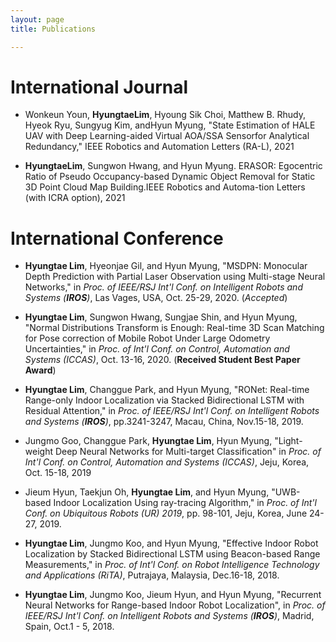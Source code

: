 ```yaml
---
layout: page
title: Publications

---
```


# International Journal

* Wonkeun Youn, **HyungtaeLim**, Hyoung Sik Choi, Matthew B. Rhudy, Hyeok Ryu, Sungyug Kim, andHyun Myung, "State Estimation of HALE UAV with Deep Learning-aided Virtual AOA/SSA Sensorfor Analytical Redundancy," IEEE Robotics and Automation Letters (RA-L), 2021

* **HyungtaeLim**, Sungwon Hwang, and Hyun Myung. ERASOR: Egocentric Ratio of Pseudo Occupancy-based Dynamic Object Removal for Static 3D Point Cloud Map Building.IEEE Robotics and Automa-tion Letters (with ICRA option), 2021


# International Conference

* **Hyungtae Lim**, Hyeonjae Gil, and Hyun Myung, "MSDPN: Monocular Depth Prediction with Partial Laser Observation using Multi-stage Neural Networks," in *Proc. of  IEEE/RSJ Int'l Conf. on Intelligent Robots and Systems (**IROS**)*, Las Vages, USA, Oct. 25-29, 2020. (*Accepted*)

* **Hyungtae Lim**, Sungwon Hwang, Sungjae Shin, and Hyun Myung, "Normal Distributions Transform is Enough: Real-time 3D Scan Matching for Pose correction of Mobile Robot Under Large Odometry Uncertainties," in *Proc. of  Int'l Conf. on Control, Automation and Systems (ICCAS)*, Oct. 13-16, 2020. (**Received Student Best Paper Award**)

* **Hyungtae Lim**, Changgue Park, and Hyun Myung, "RONet: Real-time Range-only Indoor Localization via Stacked Bidirectional LSTM with Residual Attention," in *Proc. of  IEEE/RSJ Int'l Conf. on Intelligent Robots and Systems (**IROS**)*, pp.3241-3247, Macau, China, Nov.15-18, 2019.

* Jungmo Goo, Changgue Park, **Hyungtae Lim**, Hyun Myung, "Light-weight Deep Neural Networks for Multi-target Classification" in *Proc. of  Int'l Conf. on Control, Automation and Systems (ICCAS)*, Jeju, Korea, Oct. 15-18, 2019

* Jieum Hyun, Taekjun Oh, **Hyungtae Lim**, and Hyun Myung, "UWB-based Indoor Localization Using ray-tracing Algorithm," in *Proc. of Int'l Conf. on Ubiquitous Robots (UR) 2019*, pp. 98-101, Jeju, Korea, June 24-27, 2019.

* **Hyungtae Lim**, Jungmo Koo, and Hyun Myung, "Effective Indoor Robot Localization by Stacked Bidirectional LSTM using Beacon-based Range Measurements," in *Proc. of Int'l Conf. on Robot Intelligence Technology and Applications (RiTA)*, Putrajaya, Malaysia, Dec.16-18, 2018.

* **Hyungtae Lim**, Jungmo Koo, Jieum Hyun, and Hyun Myung, "Recurrent Neural Networks for Range-based Indoor Robot Localization", in *Proc. of IEEE/RSJ Int'l Conf. on Intelligent Robots and Systems (**IROS**)*, Madrid, Spain, Oct.1 - 5, 2018.

